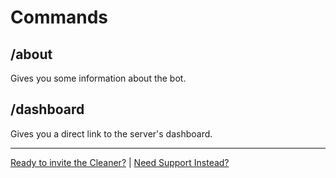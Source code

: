 
# Commands

## /about

Gives you some information about the bot.

## /dashboard

Gives you a direct link to the server's dashboard.

<!--
## /login

Gives you a link with which you can directly login.

You must have logged in using the full OAuth flow within the last 7 days.
-->

---

[Ready to invite the Cleaner?](/dash/) | [Need Support Instead?](/discord)
